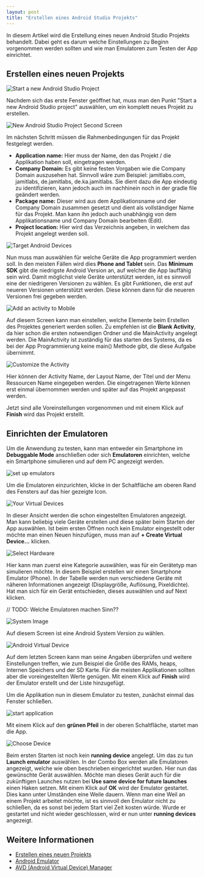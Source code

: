 ```yaml
---
layout: post
title: "Erstellen eines Android Studio Projekts"
---
```


In diesem Artikel wird die Erstellung eines neuen Android Studio Projekts
behandelt. Dabei geht es darum welche Einstellungen zu Beginn vorgenommen werden sollten und wie man Emulatoren zum Testen der App einrichtet.

## Erstellen eines neuen Projekts

![Start a new Android Studio Project](../public/images/creating-android-studio-projects/start_new_android_studio_project.jpg)

Nachdem sich das erste Fenster geöffnet hat, muss man den Punkt "Start a new Android Studio project" auswählen, um ein komplett neues Projekt zu erstellen.


![New Android Studio Project Second Screen](../public/images/creating-android-studio-projects/new_android_studio_project_second_screen.png)

Im nächsten Schritt müssen die Rahmenbedingungen für das Projekt festgelegt werden.

* **Application name:** Hier muss der Name, den das Projekt / die Applikation haben soll, eingetragen werden.  
* **Company Domain:** Es gibt keine festen Vorgaben wie die Company Domain auszusehen hat. Sinnvoll wäre zum Beispiel: jamitlabs.com, jamitlabs, de.jamitlabs, de.ka.jamitlabs.
Sie dient dazu die App eindeutig zu identifizieren, kann jedoch auch im nachhinein
noch in der gradle file geändert werden.
* **Package name:** Dieser wird aus dem Applikationsname und der Company Domain zusammen
gesetzt und dient als vollständiger Name für das Projekt. Man kann ihn jedoch auch unabhängig von dem Applikationsname und Company Domain bearbeiten (Edit).
* **Project location:** Hier wird das Verzeichnis angeben, in welchem das Projekt angelegt werden soll.


![Target Android Devices](../public/images/creating-android-studio-projects/target_android_devices.png)

Nun muss man auswählen für welche Geräte die App programmiert werden soll. In den meisten Fällen wird dies **Phone and Tablet** sein.
Das **Minimum SDK** gibt die niedrigste Android Version an, auf welcher die App lauffähig sein wird. Damit möglichst viele Geräte unterstützt werden, ist es sinnvoll eine der niedrigeren Versionen zu wählen.
Es gibt Funktionen, die erst auf neueren Versionen unterstützt werden. Diese können dann für die neueren Versionen frei gegeben werden.  

![Add an activity to Mobile](../public/images/creating-android-studio-projects/add_an_activity_to_mobile.jpg)

Auf diesem Screen kann man einstellen, welche Elemente beim Erstellen des Projektes generiert werden sollen. Zu empfehlen ist die **Blank Activity**, da hier schon die ersten notwendigen Ordner und die MainActivity angelegt werden.
Die MainActivity ist zuständig für das starten des Systems, da es bei der App Programmierung keine main() Methode gibt, die diese Aufgabe übernimmt.

![Customize the Activity](../public/images/creating-android-studio-projects/customize_the_activity.png)

Hier können der Activity Name, der Layout Name, der Titel und der Menu Ressourcen Name eingegeben werden. Die eingetragenen Werte können erst einmal übernommen werden und später auf das Projekt angepasst werden.

Jetzt sind alle Voreinstellungen vorgenommen und mit einem Klick auf **Finish** wird das Projekt erstellt.



## Einrichten der Emulatoren

Um die Anwendung zu testen, kann man entweder ein Smartphone im **Debuggable Mode** anschließen oder sich **Emulatoren** einrichten, welche ein Smartphone simulieren und auf dem PC angezeigt werden.

![set up emulators](../public/images/creating-android-studio-projects/set_up_emulators.jpg)

Um die Emulatoren einzurichten, klicke in der Schaltfläche am oberen Rand des Fensters auf das hier gezeigte Icon.


![Your Virtual Devices](../public/images/creating-android-studio-projects/your_virtual_devices.jpg)

In dieser Ansicht werden die schon eingestellten Emulatoren angezeigt. Man kann beliebig viele Geräte erstellen und diese später beim Starten der App auswählen.
Ist beim ersten Öffnen noch kein Emulator eingestellt oder möchte man einen Neuen hinzufügen, muss man auf **+ Create Virtual Device...** klicken.

![Select Hardware](../public/images/creating-android-studio-projects/select_hardware.png)

Hier kann man zuerst eine Kategorie auswählen, was für ein Gerätetyp man simulieren möchte. In diesem Beispiel erstellen wir einen Smartphone Emulator (Phone). In der Tabelle werden nun verschiedene Geräte mit näheren Informationen angezeigt (Displaygröße, Auflösung, Pixeldichte). Hat man sich für ein Gerät entschieden, dieses auswählen und auf Next klicken.

// TODO: Welche Emulatoren machen Sinn??

![System Image](../public/images/creating-android-studio-projects/system_image.png)

Auf diesem Screen ist eine Android System Version zu wählen.


![Android Virtual Device](../public/images/creating-android-studio-projects/android_virtual_device.png)

Auf dem letzten Screen kann man seine Angaben überprüfen und weitere Einstellungen treffen, wie zum Beispiel die Größe des RAMs, heaps, Internen Speichers und der SD Karte. Für die meisten Applikationen sollten aber die voreingestellten Werte genügen.
Mit einem Klick auf **Finish** wird der Emulator erstellt und der Liste hinzugefügt.

Um die Applikation nun in diesem Emulator zu testen, zunächst einmal das Fenster schließen.

![start application](../public/images/creating-android-studio-projects/start_application.jpg)

Mit einem Klick auf den **grünen Pfeil** in der oberen Schaltfläche, startet man die App.

![Choose Device](../public/images/creating-android-studio-projects/choose_device.jpg)

Beim ersten Starten ist noch kein **running device** angelegt. Um das zu tun **Launch emulator** auswählen. In der Combo Box werden alle Emulatoren angezeigt, welche wie oben beschrieben eingerichtet wurden. Hier nun das gewünschte Gerät auswählen. Möchte man dieses Gerät auch für die zukünftigen Launches nutzen bei **Use same device for future launches** einen Haken setzen. Mit einem Klick auf **OK** wird der Emulator gestartet. Dies kann unter Umständen eine Weile dauern. Wenn man eine Weil an einem Projekt arbeitet möchte, ist es sinnvoll den Emulator nicht zu schließen, da es sonst bei jedem Start viel Zeit kosten würde. Wurde er gestartet und nicht wieder geschlossen, wird er nun unter **running devices** angezeigt.

## Weitere Informationen

* [Erstellen eines neuen Projekts](http://developer.android.com/training/basics/firstapp/creating-project.html)
* [Android Emulator](http://developer.android.com/tools/devices/emulator.html)
* [AVD (Android Virtual Device) Manager](http://developer.android.com/tools/devices/managing-avds.html)
